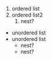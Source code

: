 1. ordered list
2. ordered list2
   1. nest?

* unordered list
* unordered list
  * nest?
  * nest?
